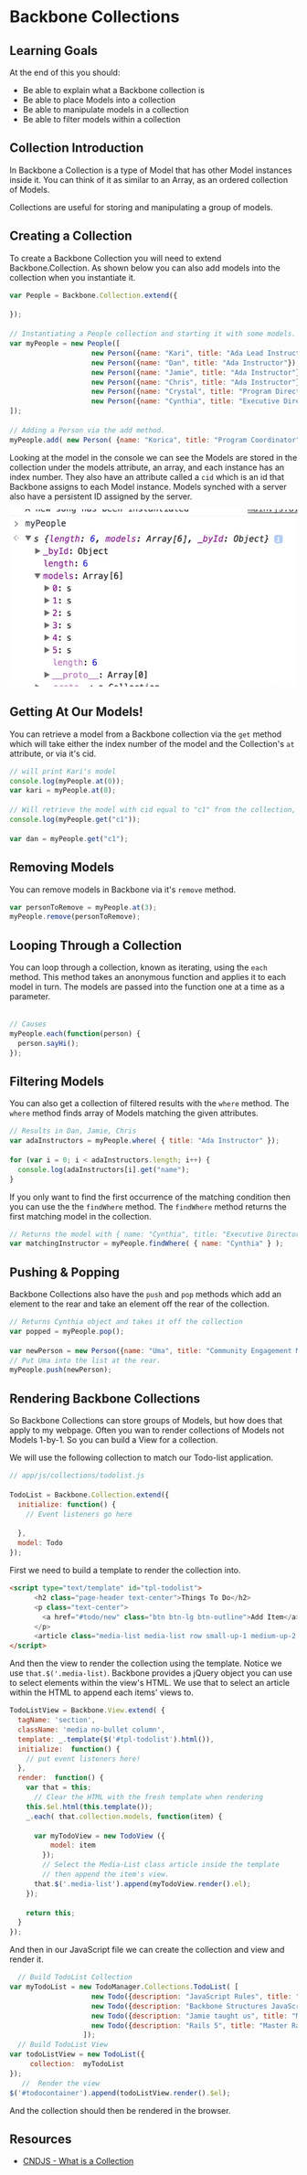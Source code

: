 # Backbone Collections

## Learning Goals

At the end of this you should:
- Be able to explain what a Backbone collection is
- Be able to place Models into a collection
- Be able to manipulate models in a collection
- Be able to filter models within a collection

## Collection Introduction

In Backbone a Collection is a type of Model that has other Model instances inside it.  You can think of it as similar to an Array, as an ordered collection of Models.  

Collections are useful for storing and manipulating a group of models.

## Creating a Collection

To create a Backbone Collection you will need to extend Backbone.Collection.  As shown below you can also add models into the collection when you instantiate it.  

```javascript
var People = Backbone.Collection.extend({

});

// Instantiating a People collection and starting it with some models.
var myPeople = new People([
					new Person({name: "Kari", title: "Ada Lead Instructor"}),
					new Person({name: "Dan", title: "Ada Instructor"}),
					new Person({name: "Jamie", title: "Ada Instructor"}),
					new Person({name: "Chris", title: "Ada Instructor"}),
					new Person({name: "Crystal", title: "Program Director"}),
					new Person({name: "Cynthia", title: "Executive Director"})
]);

// Adding a Person via the add method.
myPeople.add( new Person( {name: "Korica", title: "Program Coordinator"} ) );
```

Looking at the model in the console we can see the Models are stored in the collection under the models attribute, an array, and each instance has an index number.  They also have an attribute called a `cid` which is an id that Backbone assigns to each Model instance.  Models synched with a server also have a persistent ID assigned by the server.

![Client Server](images/modelconsole.png)


## Getting At Our Models!

You can retrieve a model from a Backbone collection via the `get` method which will take either the index number of the model and the Collection's `at` attribute, or via it's cid.

```javascript
// will print Kari's model
console.log(myPeople.at(0));
var kari = myPeople.at(0);

// Will retrieve the model with cid equal to "c1" from the collection, if it exists.
console.log(myPeople.get("c1"));

var dan = myPeople.get("c1");
```


## Removing Models

You can remove models in Backbone via it's `remove` method.

```javascript
var personToRemove = myPeople.at(3);
myPeople.remove(personToRemove);
```



## Looping Through a Collection

You can loop through a collection, known as iterating, using the `each` method.  This method takes an anonymous function and applies it to each model in turn.  The models are passed into the function one at a time as a parameter.


```javascript

// Causes
myPeople.each(function(person) {
  person.sayHi();
});
```

## Filtering Models

You can also get a collection of filtered results with the `where` method.  The `where` method finds array of Models matching the given attributes.

```javascript
// Results in Dan, Jamie, Chris
var adaInstructors = myPeople.where( { title: "Ada Instructor" });

for (var i = 0; i < adaInstructors.length; i++) {
  console.log(adaInstructors[i].get("name");
}
```

If you only want to find the first occurrence of the matching condition then you can use the the `findWhere` method.  The `findWhere` method returns the first matching model in the collection.  

```javascript
// Returns the model with { name: "Cynthia", title: "Executive Director" }
var matchingInstructor = myPeople.findWhere( { name: "Cynthia" } );
```

## Pushing & Popping 

Backbone Collections also have the `push` and `pop` methods which add an element to the rear and take an element off the rear of the collection.  

```javascript
// Returns Cynthia object and takes it off the collection
var popped = myPeople.pop();

var newPerson = new Person({name: "Uma", title: "Community Engagement Manager" });
// Put Uma into the list at the rear.
myPeople.push(newPerson);
```


## Rendering Backbone Collections

So Backbone Collections can store groups of Models, but how does that apply to my webpage.  Often you wan to render collections of Models not Models 1-by-1.  So you can build a View for a collection.

We will use the following collection to match our Todo-list application.

```javascript
// app/js/collections/todolist.js

TodoList = Backbone.Collection.extend({
  initialize: function() {
    // Event listeners go here

  },
  model: Todo
});
```

First we need to build a template to render the collection into.

```html
<script type="text/template" id="tpl-todolist">
      <h2 class="page-header text-center">Things To Do</h2>
      <p class="text-center">
        <a href="#todo/new" class="btn btn-lg btn-outline">Add Item</a>
      </p>
      <article class="media-list media-list row small-up-1 medium-up-2 large-up-4 todolist-container "></article>
</script>
```

And then the view to render the collection using the template.  Notice we use `that.$('.media-list)`.  Backbone provides a jQuery object you can use to select elements within the view's HTML.  We use that to select an article within the HTML to append each items' views to.  


```javascript
TodoListView = Backbone.View.extend( {
  tagName: 'section',
  className: 'media no-bullet column',
  template: _.template($('#tpl-todolist').html()),
  initialize:  function() {
    // put event listeners here!
  },
  render:  function() {
    var that = this;
      // Clear the HTML with the fresh template when rendering
    this.$el.html(this.template());
    _.each( that.collection.models, function(item) {

      var myTodoView = new TodoView ({
          model: item
        });
        // Select the Media-List class article inside the template
        // then append the item's view.
      that.$('.media-list').append(myTodoView.render().el);
    });

    return this;
  }
});
```

And then in our JavaScript file we can create the collection and view and render it.


```javascript
  // Build TodoList Collection
var myTodoList = new TodoManager.Collections.TodoList( [
                    new Todo({description: "JavaScript Rules", title: "Learn JavaScript", id: 1}),
                    new Todo({description: "Backbone Structures JavaScript", title: "Study Backbone", id: 2}),
                    new Todo({description: "Jamie taught us", title: "Master AJAX", id: 3}),
                    new Todo({description: "Rails 5", title: "Master Rails", id: 4})
                  ]);
  // Build TodoList View 
var todoListView = new TodoList({
     collection:  myTodoList
});
   //  Render the view
$('#todocontainer').append(todoListView.render().$el);
```
And the collection should then be rendered in the browser.  


## Resources
- [CNDJS - What is a Collection](https://cdnjs.com/libraries/backbone.js/tutorials/what-is-a-collection)

